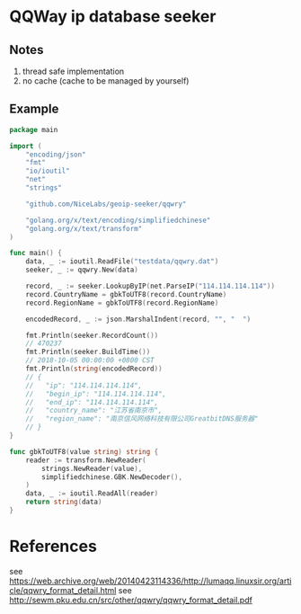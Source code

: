 # QQWay ip database seeker

## Notes

1. thread safe implementation
2. no cache (cache to be managed by yourself)

## Example

```go
package main

import (
	"encoding/json"
	"fmt"
	"io/ioutil"
	"net"
	"strings"

	"github.com/NiceLabs/geoip-seeker/qqwry"

	"golang.org/x/text/encoding/simplifiedchinese"
	"golang.org/x/text/transform"
)

func main() {
	data, _ := ioutil.ReadFile("testdata/qqwry.dat")
	seeker, _ := qqwry.New(data)

	record, _ := seeker.LookupByIP(net.ParseIP("114.114.114.114"))
	record.CountryName = gbkToUTF8(record.CountryName)
	record.RegionName = gbkToUTF8(record.RegionName)

	encodedRecord, _ := json.MarshalIndent(record, "", "  ")

	fmt.Println(seeker.RecordCount())
	// 470237
	fmt.Println(seeker.BuildTime())
	// 2018-10-05 00:00:00 +0800 CST
	fmt.Println(string(encodedRecord))
	// {
	//   "ip": "114.114.114.114",
	//   "begin_ip": "114.114.114.114",
	//   "end_ip": "114.114.114.114",
	//   "country_name": "江苏省南京市",
	//   "region_name": "南京信风网络科技有限公司GreatbitDNS服务器"
	// }
}

func gbkToUTF8(value string) string {
	reader := transform.NewReader(
		strings.NewReader(value),
		simplifiedchinese.GBK.NewDecoder(),
	)
	data, _ := ioutil.ReadAll(reader)
	return string(data)
}
```

# References

see https://web.archive.org/web/20140423114336/http://lumaqq.linuxsir.org/article/qqwry_format_detail.html
see http://sewm.pku.edu.cn/src/other/qqwry/qqwry_format_detail.pdf
